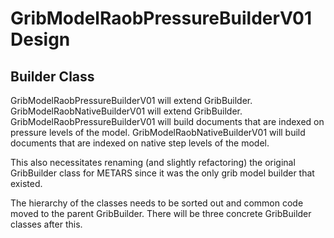 # GribModelRaobPressureBuilderV01 Design

## Builder Class

GribModelRaobPressureBuilderV01 will extend GribBuilder.
GribModelRaobNativeBuilderV01  will extend GribBuilder.
GribModelRaobPressureBuilderV01 will build documents that are indexed on pressure levels of the model.
GribModelRaobNativeBuilderV01 will build documents that are indexed on native step levels of the model.

This also necessitates renaming (and slightly refactoring) the original GribBuilder class for METARS since it was the only grib model builder that existed.

The hierarchy of the classes needs to be sorted out and common code moved to the parent GribBuilder.
There will be three concrete GribBuilder classes after this.
